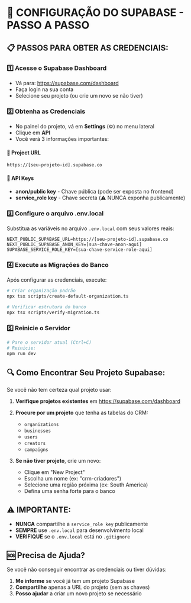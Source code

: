 # 🔧 CONFIGURAÇÃO DO SUPABASE - PASSO A PASSO

## 📋 PASSOS PARA OBTER AS CREDENCIAIS:

### 1️⃣ **Acesse o Supabase Dashboard**
- Vá para: https://supabase.com/dashboard
- Faça login na sua conta
- Selecione seu projeto (ou crie um novo se não tiver)

### 2️⃣ **Obtenha as Credenciais**
- No painel do projeto, vá em **Settings** (⚙️) no menu lateral
- Clique em **API** 
- Você verá 3 informações importantes:

#### 📍 **Project URL**
```
https://[seu-projeto-id].supabase.co
```

#### 🔑 **API Keys**
- **anon/public key** - Chave pública (pode ser exposta no frontend)
- **service_role key** - Chave secreta (⚠️ NUNCA exponha publicamente)

### 3️⃣ **Configure o arquivo .env.local**

Substitua as variáveis no arquivo `.env.local` com seus valores reais:

```env
NEXT_PUBLIC_SUPABASE_URL=https://[seu-projeto-id].supabase.co
NEXT_PUBLIC_SUPABASE_ANON_KEY=[sua-chave-anon-aqui]
SUPABASE_SERVICE_ROLE_KEY=[sua-chave-service-role-aqui]
```

### 4️⃣ **Execute as Migrações do Banco**

Após configurar as credenciais, execute:

```bash
# Criar organização padrão
npx tsx scripts/create-default-organization.ts

# Verificar estrutura do banco
npx tsx scripts/verify-migration.ts
```

### 5️⃣ **Reinicie o Servidor**

```bash
# Pare o servidor atual (Ctrl+C)
# Reinicie:
npm run dev
```

## 🔍 **Como Encontrar Seu Projeto Supabase:**

Se você não tem certeza qual projeto usar:

1. **Verifique projetos existentes** em https://supabase.com/dashboard
2. **Procure por um projeto** que tenha as tabelas do CRM:
   - `organizations`
   - `businesses` 
   - `users`
   - `creators`
   - `campaigns`

3. **Se não tiver projeto**, crie um novo:
   - Clique em "New Project"
   - Escolha um nome (ex: "crm-criadores")
   - Selecione uma região próxima (ex: South America)
   - Defina uma senha forte para o banco

## ⚠️ **IMPORTANTE:**

- **NUNCA** compartilhe a `service_role key` publicamente
- **SEMPRE** use `.env.local` para desenvolvimento local
- **VERIFIQUE** se o `.env.local` está no `.gitignore`

## 🆘 **Precisa de Ajuda?**

Se você não conseguir encontrar as credenciais ou tiver dúvidas:

1. **Me informe** se você já tem um projeto Supabase
2. **Compartilhe** apenas a URL do projeto (sem as chaves)
3. **Posso ajudar** a criar um novo projeto se necessário
